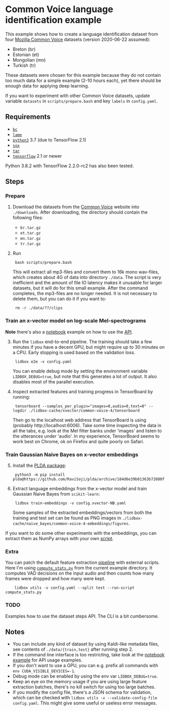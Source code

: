 # Common Voice language identification example

This example shows how to create a language identification dataset from four [Mozilla Common Voice](https://commonvoice.mozilla.org/en/datasets) datasets (version 2020-06-22 assumed):
* Breton (br)
* Estonian (et)
* Mongolian (mn)
* Turkish (tr)

These datasets were chosen for this example because they do not contain too much data for a simple example (2-10 hours each), yet there should be enough data for applying deep learning.

If you want to experiment with other Common Voice datasets, update variable `datasets` in `scripts/prepare.bash` and key `labels` in `config.yaml`.

## Requirements

* [`bc`](https://www.gnu.org/software/bc)
* [`lame`](https://lame.sourceforge.io)
* [`python3`](https://www.python.org/downloads) 3.7 (due to TensorFlow 2.1)
* [`sox`](http://sox.sourceforge.net)
* [`tar`](https://www.gnu.org/software/tar)
* [`tensorflow`](https://www.tensorflow.org/install) 2.1 or newer

Python 3.8.2 with TensorFlow 2.2.0-rc2 has also been tested.

## Steps

### Prepare

1. Download the datasets from the [Common Voice](https://voice.mozilla.org/en/datasets) website into `./downloads`.
After downloading, the directory should contain the following files:
    * `br.tar.gz`
    * `et.tar.gz`
    * `mn.tar.gz`
    * `tr.tar.gz`

2. Run

        bash scripts/prepare.bash
    This will extract all mp3-files and convert them to 16k mono wav-files, which creates about 4G of data into directory `./data`.
    The script is very inefficient and the amount of file IO latency makes it unusable for larger datasets, but it will do for this small example.
    After the command completes, the mp3-files are no longer needed.
    It is not necessary to delete them, but you can do it if you want to:

        rm -r ./data/??/clips

### Train an x-vector model on log-scale Mel-spectrograms

**Note** there's also a [notebook](./common-voice-4.ipynb) example on how to use the [API](/lidbox/api.py).

3. Run the `lidbox` end-to-end pipeline. The training should take a few minutes if you have a decent GPU, but might require up to 30 minutes on a CPU. Early stopping is used based on the validation loss.

        lidbox e2e -v config.yaml
    You can enable debug mode by setting the environment variable `LIDBOX_DEBUG=true`, but note that this generates a lot of output.
    It also disables most of the parallel execution.

4. Inspect extracted features and training progress in TensorBoard by running:

        tensorboard --samples_per_plugin="images=0,audio=0,text=0" --logdir ./lidbox-cache/xvector/common-voice-4/tensorboard
    Then go to the localhost web address that TensorBoard is using (probably http://localhost:6006).
    Take some time inspecting the data in all the tabs, e.g. look at the Mel filter banks under 'images' and listen to the utterances under 'audio'.
    In my experience, TensorBoard seems to work best on Chrome, ok on Firefox and quite poorly on Safari.

### Train Gaussian Naive Bayes on x-vector embeddings

5. Install the [PLDA package](https://github.com/RaviSoji/plda):

        python3 -m pip install plda@https://github.com/RaviSoji/plda/archive/184d6e39b01363b72080f2752819496cd029f1bd.zip


6. Extract language embeddings from the x-vector model and train Gaussian Naive Bayes from `scikit-learn`:

        lidbox train-embeddings -v config.xvector-NB.yaml
    Some samples of the extracted embeddings/vectors from both the training and test set can be found as PNG images in `./lidbox-cache/naive_bayes/common-voice-4-embeddings/figures`.

If you want to do some other experiments with the embeddings, you can extract them as NumPy arrays with your own [script](./scripts/get_embeddings.py).

### Extra

You can patch the default feature extraction [pipeline](../../lidbox/dataset/pipelines.py) with external scripts.
Here I'm using [`compute_stats.py`](./compute_stats.py) from the current example directory.
It computes VAD decisions on the input audio and then counts how many frames were dropped and how many were kept.

        lidbox utils -v config.yaml --split test --run-script compute_stats.py

### TODO

Examples how to use the dataset steps API.
The CLI is a bit cumbersome.

## Notes

* You can include any kind of dataset by using Kaldi-like metadata files, see contents of `./data/{train,test}` after running step 2.
* If the command line interface is too restricting, take look at the [notebook example](./common-voice-4.ipynb)
for API usage examples.
* If you don't want to use a GPU, you can e.g. prefix all commands with `env CUDA_VISIBLE_DEVICES=-1`.
* Debug mode can be enabled by using the env var `LIDBOX_DEBUG=true`.
* Keep an eye on the memory usage if you are using large feature extraction batches, there's no kill switch for using too large batches.
* If you modify the config file, there's a JSON schema for validation, which can be checked with `lidbox utils -v --validate-config-file config.yaml`. This might give some useful or useless error messages.
